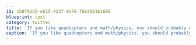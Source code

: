 ```yaml
---
id: cb0792d2-eb15-4237-8e70-f66366161608
blueprint: text
category: twitter
title: 'If you like quadcopters and math/physics, you should probably watch this @TEDtalk. Incredible ow.ly/1Xl72Q'
caption: 'If you like quadcopters and math/physics, you should probably watch this @TEDtalk. Incredible <a href="http://ow.ly/1Xl72Q" title="http://ow.ly/1Xl72Q" class="link link_untco">ow.ly/1Xl72Q</a>'
---
```

